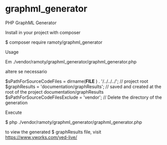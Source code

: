 # graphml_generator
PHP GraphML Generator

Install in your project with composer 

$ composer require ramoty/graphml_generator

Usage

Em ./vendor/ramoty/graphml_generator/graphml_generator.php

altere se necessario

$sPathForSourceCodeFiles = dirname(__FILE__ ) . '/../../../'; // project root
$graphResults = 'documentation/graphResults'; // saved and created at the root of the project documentation/graphResults
$sPathForSourceCodeFilesExclude = 'vendor'; // Delete the directory of the generation

Execute

$ php ./vendor/ramoty/graphml_generator/graphml_generator.php

to view the generated $ graphResults file, visit https://www.yworks.com/yed-live/
